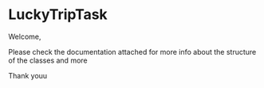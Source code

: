 # LuckyTripTask

Welcome,

Please check the documentation attached for more info about the structure of the classes and more

Thank youu
